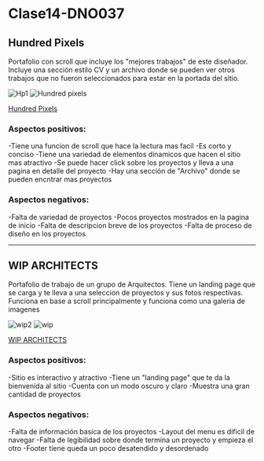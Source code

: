 # Clase14-DNO037


## Hundred Pixels

Portafolio con scroll que incluye los "mejores trabajos" de este diseñador. Incluye una sección estilo CV y un archivo donde se pueden ver otros trabajos que no fueron seleccionados para estar en la portada del sitio.

![Hp1](https://user-images.githubusercontent.com/75643049/172653114-d0f064b5-f879-424a-87cc-eb24b3bf7ab1.png)
![Hundred pixels](https://user-images.githubusercontent.com/75643049/172653132-37490921-a463-42b0-be59-6e1e8d191acd.png)


[Hundred Pixels](https://www.hundredpixels.com/)

### Aspectos positivos:
-Tiene una funcion de scroll que hace la lectura mas facil
-Es corto y conciso
-Tiene una variedad de elementos dinamicos que hacen el sitio mas atractivo
-Se puede hacer click sobre los proyectos y lleva a una pagina en detalle del proyecto
-Hay una sección de "Archivo" donde se pueden encntrar mas proyectos

### Aspectos negativos:
-Falta de variedad de proyectos
-Pocos proyectos mostrados en la pagina de inicio
-Falta de descripcion breve de los proyectos
-Falta de proceso de diseño en los proyectos

____________________________________________________________________________________________________________________________________________________________________________

## WIP ARCHITECTS

Portafolio de trabajo de un grupo de Arquitectos. Tiene un landing page que se carga y te lleva a una seleccion de proyectos y sus fotos respectivas. Funciona en base a scroll principalmente y funciona como una galeria de imagenes

![wip2](https://user-images.githubusercontent.com/75643049/172663393-f3ae40a3-cdc9-43dd-918b-469e8976761c.png)
![wip](https://user-images.githubusercontent.com/75643049/172663435-555972fa-0a4a-4434-9ef7-499ca32a6ccb.png)


[WIP ARCHITECTS](https://www.wip.com.gr/)

### Aspectos positivos:
-Sitio es interactivo y atractivo
-Tiene un "landing page" que te da la bienvenida al sitio
-Cuenta con un modo oscuro y claro
-Muestra una gran cantidad de proyectos

### Aspectos negativos:
-Falta de información basica de los proyectos
-Layout del menu es dificil de navegar
-Falta de legibilidad sobre donde termina un proyecto y empieza el otro
-Footer tiene queda un poco desatendido y desordenado
